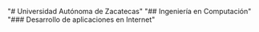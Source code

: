 "# Universidad Autónoma de Zacatecas"
"## Ingeniería en Computación"
"### Desarrollo de aplicaciones en Internet"
